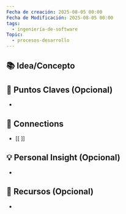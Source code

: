 ```yaml
---
Fecha de creación: 2025-08-05 00:00
Fecha de Modificación: 2025-08-05 00:00
tags:
  - ingeniería-de-software
Topic:
  - procesos-desarrollo
---
```



## 📚 Idea/Concepto 


## 📌 Puntos Claves (Opcional)
- 

## 🔗 Connections
- [[ ]]

## 💡 Personal Insight (Opcional)
- 
## 🧾 Recursos (Opcional)
- 